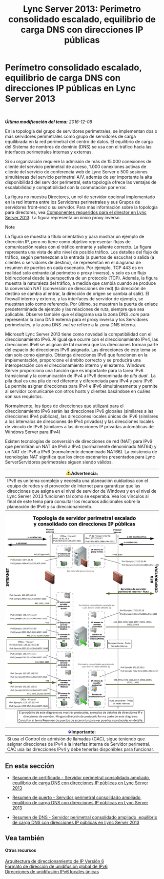 ﻿---
title: 'Lync Server 2013: Perímetro consolidado escalado, equilibrio de carga DNS con direcciones IP públicas'
TOCTitle: Perímetro consolidado escalado, equilibrio de carga DNS con direcciones IP públicas
ms:assetid: 2b854f6d-3d3f-4961-a5f8-a03f47740df0
ms:mtpsurl: https://technet.microsoft.com/es-es/library/JJ204761(v=OCS.15)
ms:contentKeyID: 48274778
ms.date: 01/07/2017
mtps_version: v=OCS.15
ms.translationtype: HT
---

# Perímetro consolidado escalado, equilibrio de carga DNS con direcciones IP públicas en Lync Server 2013

 

_**Última modificación del tema:** 2016-12-08_

En la topología del grupo de servidores perimetrales, se implementan dos o más servidores perimetrales como grupo de servidores de carga equilibrada en la red perimetral del centro de datos. El equilibrio de carga del Sistema de nombres de dominio (DNS) se usa con el tráfico hacia las interfaces perimetrales internas y externas.

Si su organización requiere la admisión de más de 15.000 conexiones de cliente del servicio perimetral de acceso, 1.000 conexiones activas de cliente del servicio de conferencia web de Lync Server o 500 sesiones simultáneas del servicio perimetral A/V, además de ser importante la alta disponibilidad del servidor perimetral, esta topología ofrece las ventajas de escalabilidad y compatibilidad con la conmutación por error.

La figura no muestra Directores, un rol de servidor opcional implementado en la red interna entre los Servidores perimetrales y sus Grupos de servidores front-end o su servidor. Para más información sobre la topología para directores, vea [Componentes requeridos para el director en Lync Server 2013](lync-server-2013-components-required-for-the-director.md). La figura representa un único proxy inverso.


> [!NOTE]
> La figura se muestra a título orientativo y para mostrar un ejemplo de dirección IP, pero no tiene como objetivo representar flujos de comunicación reales con el tráfico entrante y saliente correcto. La figura representa una vista de alto nivel de posible tráfico. Los detalles del flujo de tráfico, según pertenezcan a la entrada (a puertos de escucha) o salida (a clientes o servidores de destino), se representan en el diagrama de resumen de puertos en cada escenario. Por ejemplo, TCP 443 es en realidad solo entrante (al perímetro o proxy inverso), y solo es un flujo bidireccional desde la perspectiva de un protocolo (TCP). Además, la figura muestra la naturaleza del tráfico, a medida que cambia cuando se produce la conversión NAT (conversión de direcciones de red) (la dirección de destino se cambia al entrar, la dirección de origen se cambia al salir). El firewall interno y externo, y las interfaces de servidor de ejemplo, se muestran solo como referencia. Por último, se muestran la puerta de enlace predeterminada de ejemplo y las relaciones de ruta, siempre que sea aplicable. Observe también que el diagrama usa la zona DNS <EM>.com</EM> para representar la zona DNS externa para el proxy inverso y los Servidores perimetrales, y la zona DNS <EM>.net</EM> se refiere a la zona DNS interna.



Microsoft Lync Server 2013 tiene como novedad la compatibilidad con el direccionamiento IPv6. Al igual que ocurre con el direccionamiento IPv4, las direcciones IPv6 se asignan de tal manera que las direcciones forman parte del espacio de direcciones IPv6 asignado. Las direcciones de este tema se dan solo como ejemplo. Obtenga direcciones IPv6 que funcionen en la implementación, proporcione el ámbito correcto y se producirá una interoperación con el direccionamiento interno y el externo. Windows Server proporciona una función que es importante para la tarea IPv6 transicional y la comunicación de IPv4 a IPv6 denominada de *pila dual* . La pila dual es una pila de red diferente y diferenciada para IPv4 y para IPv6. Le permite asignar direcciones para IPv4 e IPv6 simultáneamente y permite al servidor comunicarse con otros hosts y clientes basándose en cuáles son sus requisitos.

Normalmente, los tipos de direcciones que utilizará para el direccionamiento IPv6 serán las direcciones IPv6 globales (similares a las direcciones IPv4 públicas), las direcciones locales únicas de IPv6 (similares a los intervalos de direcciones de IPv4 privados) y las direcciones locales de vínculo de IPv6 (similares a las direcciones IP privadas automáticas de Windows Server para IPv4)

Existen tecnologías de conversión de direcciones de red (NAT) para IPv6 que permitirán un NAT de IPv6 a IPv4 (normalmente denominado NAT64) y un NAT de IPv6 a IPv6 (normalmente denominado NAT66). La existencia de tecnologías NAT significa que los cinco escenarios presentados para Lync ServerServidores perimetrales siguen siendo válidos.

<table>
<thead>
<tr class="header">
<th><img src="images/Gg412910.warning(OCS.15).gif" title="warning" alt="warning" />Advertencia:</th>
</tr>
</thead>
<tbody>
<tr class="odd">
<td>IPv6 es un tema complejo y necesita una planeación cuidadosa con el equipo de redes y el proveedor de Internet para garantizar que las direcciones que asigna en el nivel de servidor de Windows y en el nivel de Lync Server 2013 funcionen tal como se esperaba. Vea los vínculos al final de este tema para consultar los recursos adicionales sobre la planeación de IPv6 y su direccionamiento.</td>
</tr>
</tbody>
</table>


![Topología perimetral consolidada escalada](images/JJ204761.7c1e3e6b-9b1b-4ac6-b0e7-9c256dbc2537(OCS.15).jpg "Topología perimetral consolidada escalada")

<table>
<thead>
<tr class="header">
<th><img src="images/Gg425917.important(OCS.15).gif" title="important" alt="important" />Importante:</th>
</tr>
</thead>
<tbody>
<tr class="odd">
<td>Si usa el Control de admisión de llamadas (CAC), sigue teniendo que asignar direcciones de IPv4 a la interfaz interna de Servidor perimetral. CAC usa las direcciones IPv4 y debe tenerlas disponibles para funcionar.</td>
</tr>
</tbody>
</table>


## En esta sección

  - [Resumen de certificado - Servidor perimetral consolidado ampliado, equilibrio de carga DNS con direcciones IP públicas en Lync Server 2013](lync-server-2013-certificate-summary-scaled-consolidated-edge-dns-load-balancing-with-public-ip-addresses.md)

  - [Resumen de puerto - Servidor perimetral consolidado ampliado, equilibrio de carga DNS con direcciones IP públicas en Lync Server 2013](lync-server-2013-port-summary-scaled-consolidated-edge-dns-load-balancing-with-public-ip-addresses.md)

  - [Resumen de DNS - Servidor perimetral consolidado ampliado, equilibrio de carga DNS con direcciones IP públicas en Lync Server 2013](lync-server-2013-dns-summary-scaled-consolidated-edge-dns-load-balancing-with-public-ip-addresses.md)

## Vea también

#### Otros recursos

[Arquitectura de direccionamiento de IP Versión 6](http://tools.ietf.org/html/rfc4291)  
[Formato de dirección de unidifusión global de IPv6](http://tools.ietf.org/html/rfc3587)  
[Direcciones de unidifusión IPv6 locales únicas](http://tools.ietf.org/html/rfc4193)

